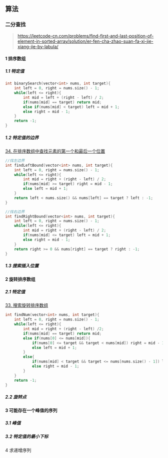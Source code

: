 ## 算法

### 二分查找

> https://leetcode-cn.com/problems/find-first-and-last-position-of-element-in-sorted-array/solution/er-fen-cha-zhao-suan-fa-xi-jie-xiang-jie-by-labula/

#### 1 排序数组

##### 1.1 特定值

```cpp
int binarySearch(vector<int> nums, int target){
    int left = 0, right = nums.size() - 1;
    while(left <= right){
        int mid = left + (right - left) / 2;
        if(nums[mid] == target) return mid;
        else if(nums[mid] < target) left = mid + 1;
        else right = mid - 1;
    }
    return -1;
}
```

##### 1.2 特定值的边界

[34. 在排序数组中查找元素的第一个和最后一个位置](https://leetcode-cn.com/problems/find-first-and-last-position-of-element-in-sorted-array/)

```cpp
//找左边界
int findLeftBound(vector<int> nums, int target){
    int left = 0, right = nums.size() - 1;
    while(left <= right){
        int mid = right + (right - left) / 2;
        if(nums[mid] >= target) right = mid - 1;
        else left = mid + 1;
    }
    return left < nums.size() && nums[left] == target ? left : -1;
}

//找右边界
int findRightBound(vector<int> nums, int target){
    int left = 0, right = nums.size() - 1;
    while(left <= right){
        int mid = right + (right - left) / 2;
        if(nums[mid] <= target) left = mid + 1;
        else right = mid - 1;
    }
    return right >= 0 && nums[right] == target ? right : -1;
}
```

##### 1.3 搜索插入位置



#### 2 旋转排序数组

##### 2.1 特定值

[33. 搜索旋转排序数组](https://leetcode-cn.com/problems/search-in-rotated-sorted-array/)

```cpp
int findNum(vector<int> nums, int target){
    int left = 0, right = nums.size() - 1;
    while(left <= right){
        int mid = right + (right - left) /2;
        if(nums[mid] == target) return mid;
        else if(nums[0] <= nums[mid]){
            if(nums[0] <= target && target < nums[mid]) right = mid - 1;
            else left = mid + 1;
        }
        else{
            if(nums[mid] < target && target <= nums[nums.size() - 1]) left = mid + 1;
            else right = mid - 1;
        }
    }
    return -1;
}
```



##### 2.2 旋转点



#### 3 可能存在一个峰值的序列

##### 3.1 峰值



##### 3.2 特定值的最小下标



4 求递增序列

